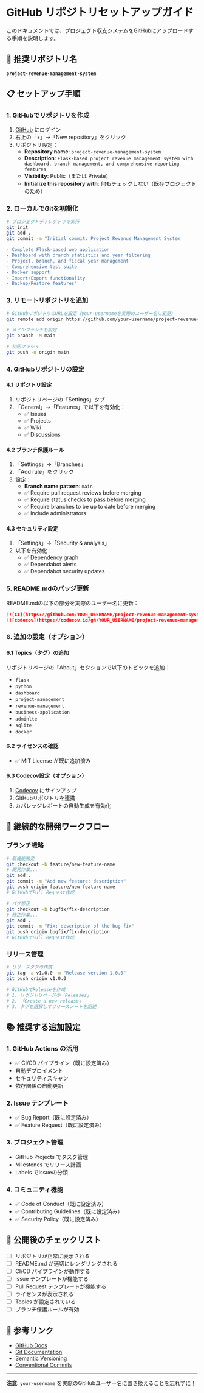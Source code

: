 # GitHub リポジトリセットアップガイド

このドキュメントでは、プロジェクト収支システムをGitHubにアップロードする手順を説明します。

## 🚀 推奨リポジトリ名

**`project-revenue-management-system`**

## 📋 セットアップ手順

### 1. GitHubでリポジトリを作成

1. [GitHub](https://github.com) にログイン
2. 右上の「+」→「New repository」をクリック
3. リポジトリ設定：
   - **Repository name**: `project-revenue-management-system`
   - **Description**: `Flask-based project revenue management system with dashboard, branch management, and comprehensive reporting features`
   - **Visibility**: Public（または Private）
   - **Initialize this repository with**: 何もチェックしない（既存プロジェクトのため）

### 2. ローカルでGitを初期化

```bash
# プロジェクトディレクトリで実行
git init
git add .
git commit -m "Initial commit: Project Revenue Management System

- Complete Flask-based web application
- Dashboard with branch statistics and year filtering
- Project, branch, and fiscal year management
- Comprehensive test suite
- Docker support
- Import/Export functionality
- Backup/Restore features"
```

### 3. リモートリポジトリを追加

```bash
# GitHubリポジトリのURLを設定（your-usernameを実際のユーザー名に変更）
git remote add origin https://github.com/your-username/project-revenue-management-system.git

# メインブランチを設定
git branch -M main

# 初回プッシュ
git push -u origin main
```

### 4. GitHubリポジトリの設定

#### 4.1 リポジトリ設定
1. リポジトリページの「Settings」タブ
2. 「General」→「Features」で以下を有効化：
   - ✅ Issues
   - ✅ Projects
   - ✅ Wiki
   - ✅ Discussions

#### 4.2 ブランチ保護ルール
1. 「Settings」→「Branches」
2. 「Add rule」をクリック
3. 設定：
   - **Branch name pattern**: `main`
   - ✅ Require pull request reviews before merging
   - ✅ Require status checks to pass before merging
   - ✅ Require branches to be up to date before merging
   - ✅ Include administrators

#### 4.3 セキュリティ設定
1. 「Settings」→「Security & analysis」
2. 以下を有効化：
   - ✅ Dependency graph
   - ✅ Dependabot alerts
   - ✅ Dependabot security updates

### 5. README.mdのバッジ更新

README.mdの以下の部分を実際のユーザー名に更新：

```markdown
[![CI](https://github.com/YOUR_USERNAME/project-revenue-management-system/workflows/CI/badge.svg)](https://github.com/YOUR_USERNAME/project-revenue-management-system/actions)
[![codecov](https://codecov.io/gh/YOUR_USERNAME/project-revenue-management-system/branch/main/graph/badge.svg)](https://codecov.io/gh/YOUR_USERNAME/project-revenue-management-system)
```

### 6. 追加の設定（オプション）

#### 6.1 Topics（タグ）の追加
リポジトリページの「About」セクションで以下のトピックを追加：
- `flask`
- `python`
- `dashboard`
- `project-management`
- `revenue-management`
- `business-application`
- `adminlte`
- `sqlite`
- `docker`

#### 6.2 ライセンスの確認
- ✅ MIT License が既に追加済み

#### 6.3 Codecov設定（オプション）
1. [Codecov](https://codecov.io/) にサインアップ
2. GitHubリポジトリを連携
3. カバレッジレポートの自動生成を有効化

## 🔧 継続的な開発ワークフロー

### ブランチ戦略
```bash
# 新機能開発
git checkout -b feature/new-feature-name
# 開発作業...
git add .
git commit -m "Add new feature: description"
git push origin feature/new-feature-name
# GitHubでPull Request作成

# バグ修正
git checkout -b bugfix/fix-description
# 修正作業...
git add .
git commit -m "Fix: description of the bug fix"
git push origin bugfix/fix-description
# GitHubでPull Request作成
```

### リリース管理
```bash
# リリースタグの作成
git tag -a v1.0.0 -m "Release version 1.0.0"
git push origin v1.0.0

# GitHubでReleaseを作成
# 1. リポジトリページの「Releases」
# 2. 「Create a new release」
# 3. タグを選択してリリースノートを記述
```

## 📚 推奨する追加設定

### 1. GitHub Actions の活用
- ✅ CI/CD パイプライン（既に設定済み）
- 自動デプロイメント
- セキュリティスキャン
- 依存関係の自動更新

### 2. Issue テンプレート
- ✅ Bug Report（既に設定済み）
- ✅ Feature Request（既に設定済み）

### 3. プロジェクト管理
- GitHub Projects でタスク管理
- Milestones でリリース計画
- Labels でIssueの分類

### 4. コミュニティ機能
- ✅ Code of Conduct（既に設定済み）
- ✅ Contributing Guidelines（既に設定済み）
- ✅ Security Policy（既に設定済み）

## 🎯 公開後のチェックリスト

- [ ] リポジトリが正常に表示される
- [ ] README.md が適切にレンダリングされる
- [ ] CI/CD パイプラインが動作する
- [ ] Issue テンプレートが機能する
- [ ] Pull Request テンプレートが機能する
- [ ] ライセンスが表示される
- [ ] Topics が設定されている
- [ ] ブランチ保護ルールが有効

## 🔗 参考リンク

- [GitHub Docs](https://docs.github.com/)
- [Git Documentation](https://git-scm.com/doc)
- [Semantic Versioning](https://semver.org/)
- [Conventional Commits](https://www.conventionalcommits.org/)

---

**注意**: `your-username` を実際のGitHubユーザー名に置き換えることを忘れずに！